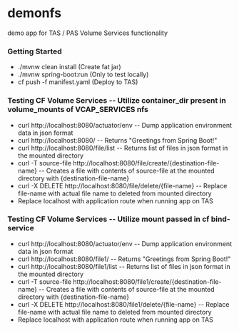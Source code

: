 # demonfs
demo app for TAS / PAS Volume Services functionality

### Getting Started

* ./mvnw clean install (Create fat jar)
* ./mvnw spring-boot:run (Only to test locally)
* cf push -f manifest.yaml (Deploy to TAS)

### Testing CF Volume Services -- Utilize container_dir present in volume_mounts of VCAP_SERVICES nfs

* curl http://localhost:8080/actuator/env -- Dump application environment data in json format
* curl http://localhost:8080/ -- Returns "Greetings from Spring Boot!"
* curl http://localhost:8080/file/list -- Returns list of files in json format in the mounted directory
* curl -T source-file http://localhost:8080/file/create/{destination-file-name} -- Creates a file with contents of source-file at the mounted directory with {destination-file-name}
* curl -X DELETE http://localhost:8080/file/delete/{file-name} -- Replace file-name with actual file name to deleted from mounted directory
* Replace localhost with application route when running app on TAS

### Testing CF Volume Services -- Utilize mount passed in cf bind-service

* curl http://localhost:8080/actuator/env -- Dump application environment data in json format
* curl http://localhost:8080/file1/ -- Returns "Greetings from Spring Boot!"
* curl http://localhost:8080/file1/list -- Returns list of files in json format in the mounted directory
* curl -T source-file http://localhost:8080/file1/create/{destination-file-name} -- Creates a file with contents of source-file at the mounted directory with {destination-file-name}
* curl -X DELETE http://localhost:8080/file1/delete/{file-name} -- Replace file-name with actual file name to deleted from mounted directory
* Replace localhost with application route when running app on TAS

